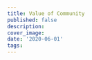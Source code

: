 ```yaml
---
title: Value of Community
published: false
description:
cover_image:
date: '2020-06-01'
tags:
---
```

